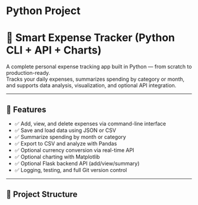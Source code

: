 # Python Project
# 💸 Smart Expense Tracker (Python CLI + API + Charts)

A complete personal expense tracking app built in Python — from scratch to production-ready.  
Tracks your daily expenses, summarizes spending by category or month, and supports data analysis, visualization, and optional API integration.

---

## 🚀 Features

- ✅ Add, view, and delete expenses via command-line interface
- ✅ Save and load data using JSON or CSV
- ✅ Summarize spending by month or category
- ✅ Export to CSV and analyze with Pandas
- ✅ Optional currency conversion via real-time API
- ✅ Optional charting with Matplotlib
- ✅ Optional Flask backend API (add/view/summary)
- ✅ Logging, testing, and full Git version control

---

## 📂 Project Structure



